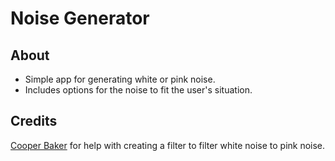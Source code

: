 # Noise Generator
## About
* Simple app for generating white or pink noise.
* Includes options for the noise to fit the user's situation.
## Credits
[Cooper Baker](http://www.cooperbaker.com/home/code/pink%20noise/) for help with 
creating a filter to filter white noise to pink noise.
